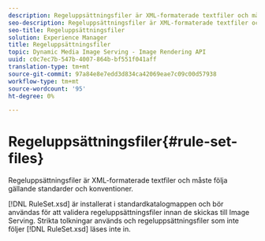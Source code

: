 ```yaml
---
description: Regeluppsättningsfiler är XML-formaterade textfiler och måste följa gällande standarder och konventioner.
seo-description: Regeluppsättningsfiler är XML-formaterade textfiler och måste följa gällande standarder och konventioner.
seo-title: Regeluppsättningsfiler
solution: Experience Manager
title: Regeluppsättningsfiler
topic: Dynamic Media Image Serving - Image Rendering API
uuid: c0c7ec7b-547b-4007-864b-bf551f041aff
translation-type: tm+mt
source-git-commit: 97a84e8e7edd3d834ca42069eae7c09c00d57938
workflow-type: tm+mt
source-wordcount: '95'
ht-degree: 0%

---
```



# Regeluppsättningsfiler{#rule-set-files}

Regeluppsättningsfiler är XML-formaterade textfiler och måste följa gällande standarder och konventioner.

[!DNL RuleSet.xsd] är installerat i standardkatalogmappen och bör användas för att validera regeluppsättningsfiler innan de skickas till Image Serving. Strikta tolkningar används och regeluppsättningsfiler som inte följer [!DNL RuleSet.xsd] läses inte in.